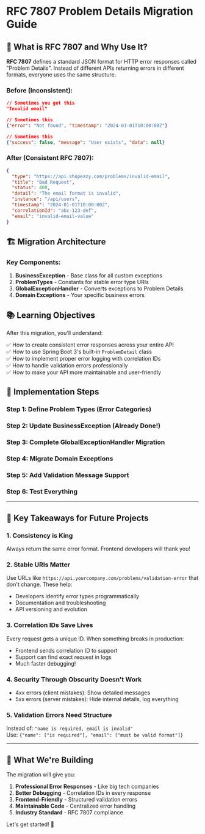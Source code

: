 # RFC 7807 Problem Details Migration Guide

## 🎯 What is RFC 7807 and Why Use It?

**RFC 7807** defines a standard JSON format for HTTP error responses called "Problem Details". Instead of different APIs returning errors in different formats, everyone uses the same structure.

### Before (Inconsistent):
```json
// Sometimes you get this
"Invalid email"

// Sometimes this  
{"error": "Not found", "timestamp": "2024-01-01T10:00:00Z"}

// Sometimes this
{"success": false, "message": "User exists", "data": null}
```

### After (Consistent RFC 7807):
```json
{
  "type": "https://api.shopeazy.com/problems/invalid-email",
  "title": "Bad Request", 
  "status": 400,
  "detail": "The email format is invalid",
  "instance": "/api/users",
  "timestamp": "2024-01-01T10:00:00Z",
  "correlationId": "abc-123-def",
  "email": "invalid-email-value"
}
```

## 🏗️ Migration Architecture

### Key Components:

1. **BusinessException** - Base class for all custom exceptions
2. **ProblemTypes** - Constants for stable error type URIs  
3. **GlobalExceptionHandler** - Converts exceptions to Problem Details
4. **Domain Exceptions** - Your specific business errors

## 📚 Learning Objectives

After this migration, you'll understand:

✅ How to create consistent error responses across your entire API  
✅ How to use Spring Boot 3's built-in `ProblemDetail` class  
✅ How to implement proper error logging with correlation IDs  
✅ How to handle validation errors professionally  
✅ How to make your API more maintainable and user-friendly  

## 🔧 Implementation Steps

### Step 1: Define Problem Types (Error Categories)
### Step 2: Update BusinessException (Already Done!)
### Step 3: Complete GlobalExceptionHandler Migration  
### Step 4: Migrate Domain Exceptions
### Step 5: Add Validation Message Support
### Step 6: Test Everything

---

## 🎯 Key Takeaways for Future Projects

### 1. **Consistency is King**
Always return the same error format. Frontend developers will thank you!

### 2. **Stable URIs Matter** 
Use URLs like `https://api.yourcompany.com/problems/validation-error` that don't change. These help:
- Developers identify error types programmatically
- Documentation and troubleshooting
- API versioning and evolution

### 3. **Correlation IDs Save Lives**
Every request gets a unique ID. When something breaks in production:
- Frontend sends correlation ID to support
- Support can find exact request in logs
- Much faster debugging!

### 4. **Security Through Obscurity Doesn't Work**
- 4xx errors (client mistakes): Show detailed messages
- 5xx errors (server mistakes): Hide internal details, log everything

### 5. **Validation Errors Need Structure**
Instead of: `"name is required, email is invalid"`  
Use: `{"name": ["is required"], "email": ["must be valid format"]}`

---

## 🚀 What We're Building

The migration will give you:

1. **Professional Error Responses** - Like big tech companies
2. **Better Debugging** - Correlation IDs in every response  
3. **Frontend-Friendly** - Structured validation errors
4. **Maintainable Code** - Centralized error handling
5. **Industry Standard** - RFC 7807 compliance

Let's get started! 🎉